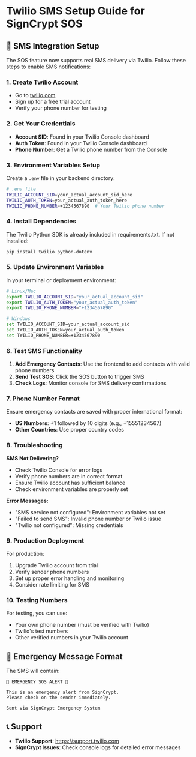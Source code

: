 # Twilio SMS Setup Guide for SignCrypt SOS

## 🔧 SMS Integration Setup

The SOS feature now supports real SMS delivery via Twilio. Follow these steps to enable SMS notifications:

### 1. Create Twilio Account
- Go to [twilio.com](https://www.twilio.com)
- Sign up for a free trial account
- Verify your phone number for testing

### 2. Get Your Credentials
- **Account SID**: Found in your Twilio Console dashboard
- **Auth Token**: Found in your Twilio Console dashboard
- **Phone Number**: Get a Twilio phone number from the Console

### 3. Environment Variables Setup

Create a `.env` file in your backend directory:

```bash
# .env file
TWILIO_ACCOUNT_SID=your_actual_account_sid_here
TWILIO_AUTH_TOKEN=your_actual_auth_token_here
TWILIO_PHONE_NUMBER=+1234567890  # Your Twilio phone number
```

### 4. Install Dependencies

The Twilio Python SDK is already included in requirements.txt. If not installed:

```bash
pip install twilio python-dotenv
```

### 5. Update Environment Variables

In your terminal or deployment environment:

```bash
# Linux/Mac
export TWILIO_ACCOUNT_SID="your_actual_account_sid"
export TWILIO_AUTH_TOKEN="your_actual_auth_token"
export TWILIO_PHONE_NUMBER="+1234567890"

# Windows
set TWILIO_ACCOUNT_SID=your_actual_account_sid
set TWILIO_AUTH_TOKEN=your_actual_auth_token
set TWILIO_PHONE_NUMBER=+1234567890
```

### 6. Test SMS Functionality

1. **Add Emergency Contacts**: Use the frontend to add contacts with valid phone numbers
2. **Send Test SOS**: Click the SOS button to trigger SMS
3. **Check Logs**: Monitor console for SMS delivery confirmations

### 7. Phone Number Format

Ensure emergency contacts are saved with proper international format:
- **US Numbers**: +1 followed by 10 digits (e.g., +15551234567)
- **Other Countries**: Use proper country codes

### 8. Troubleshooting

**SMS Not Delivering?**
- Check Twilio Console for error logs
- Verify phone numbers are in correct format
- Ensure Twilio account has sufficient balance
- Check environment variables are properly set

**Error Messages:**
- "SMS service not configured": Environment variables not set
- "Failed to send SMS": Invalid phone number or Twilio issue
- "Twilio not configured": Missing credentials

### 9. Production Deployment

For production:
1. Upgrade Twilio account from trial
2. Verify sender phone numbers
3. Set up proper error handling and monitoring
4. Consider rate limiting for SMS

### 10. Testing Numbers

For testing, you can use:
- Your own phone number (must be verified with Twilio)
- Twilio's test numbers
- Other verified numbers in your Twilio account

## 🚨 Emergency Message Format

The SMS will contain:
```
🚨 EMERGENCY SOS ALERT 🚨

This is an emergency alert from SignCrypt.
Please check on the sender immediately.

Sent via SignCrypt Emergency System
```

## 📞 Support

- **Twilio Support**: https://support.twilio.com
- **SignCrypt Issues**: Check console logs for detailed error messages
